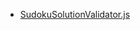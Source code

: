 * [SudokuSolutionValidator.js](https://github.com/rensykes/codewars/tree/master/4Kyu/SudokuSolutionValidator.js)